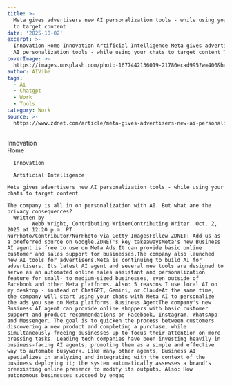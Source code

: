 ```yaml
---
title: >-
  Meta gives advertisers new AI personalization tools - while using your chats
  to target content
date: '2025-10-02'
excerpt: >-
  Innovation Home Innovation Artificial Intelligence Meta gives advertisers new
  AI personalization tools - while using your chats to target content The...
coverImage: >-
  https://images.unsplash.com/photo-1677442136019-21780ecad995?w=400&h=200&fit=crop&auto=format
author: AIVibe
tags:
  - Ai
  - Chatgpt
  - Work
  - Tools
category: Work
source: >-
  https://www.zdnet.com/article/meta-gives-advertisers-new-ai-personalization-tools-while-using-your-chats-to-target-content/
---
```

Innovation      
      Home
    
      Innovation
    
      Artificial Intelligence
       
    Meta gives advertisers new AI personalization tools - while using your chats to target content
     
    The company is all in on personalization with AI. But what are the privacy consequences?
      Written by 
            Webb Wright, Contributing WriterContributing Writer  Oct. 2, 2025 at 12:20 p.m. PT                           NurPhoto/Contributor/NurPhoto via Getty ImagesFollow ZDNET: Add us as a preferred source on Google.ZDNET's key takeawaysMeta's new Business AI agent is free to use on Meta Ads.It can provide basic online customer and sales support for businesses.The company also launched new AI tools for advertisers.Meta is continuing to build AI for advertisers. Its latest AI agent and several new tools are designed to serve as an automated online sales assistant and personalization feature for small- to medium-sized businesses, even outside of Facebook and other Meta platforms. Also: 5 reasons I use local AI on my desktop - instead of ChatGPT, Gemini, or ClaudeAt the same time, the company will start using your chats with Meta AI to personalize the ads you see on Meta platforms. Business AgentThe company's new Business AI agent can provide online shoppers with basic customer support and product recommendations on Facebook, Instagram, WhatsApp and Messenger. The goal is to quicken the process between customers discovering a new product and completing a purchase, while simultaneously freeing businesses up to focus their attention on more pressing tasks. Leading tech companies have been investing heavily in business-facing AI agents, promoting them as a simple and effective way to automate busywork. Like many other agents, Business AI specializes in analyzing and integrating with the context of the business deploying it; the system automatically assesses a brand's preexisting online presence to modify its outputs. Also: How autonomous businesses succeed by engag
